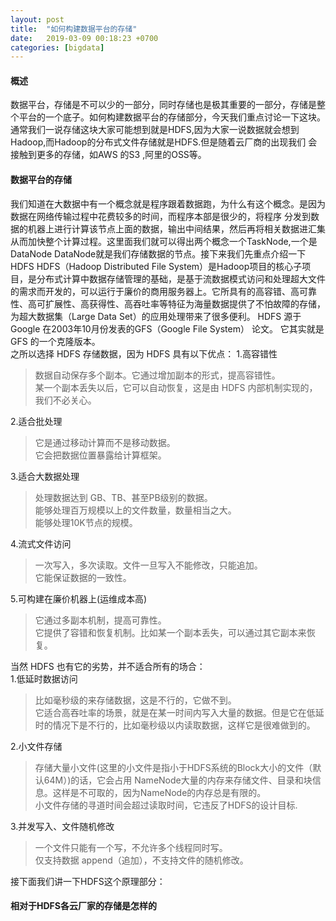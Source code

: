 ```yaml
---
layout: post
title:  "如何构建数据平台的存储"
date:   2019-03-09 00:18:23 +0700
categories: [bigdata]
---
```


#### 概述
  数据平台，存储是不可以少的一部分，同时存储也是极其重要的一部分，存储是整个平台的一个底子。如何构建数据平台的存储部分，今天我们重点讨论一下这块。
通常我们一说存储这块大家可能想到就是HDFS,因为大家一说数据就会想到Hadoop,而Hadoop的分布式文件存储就是HDFS.但是随着云厂商的出现我们
会接触到更多的存储，如AWS 的S3 ,阿里的OSS等。

#### 数据平台的存储  
  我们知道在大数据中有一个概念就是程序跟着数据跑，为什么有这个概念。是因为数据在网络传输过程中花费较多的时间，而程序本部是很少的，将程序
分发到数据的机器上进行计算该节点上面的数据，输出中间结果，然后再将相关数据进汇集从而加快整个计算过程。这里面我们就可以得出两个概念一个TaskNode,一个是DataNode
DataNode就是我们存储数据的节点。接下来我们先重点介绍一下HDFS
  HDFS（Hadoop Distributed File System）是Hadoop项目的核心子项目，是分布式计算中数据存储管理的基础，是基于流数据模式访问和处理超大文件的需求而开发的，可以运行于廉价的商用服务器上。它所具有的高容错、高可靠性、高可扩展性、高获得性、高吞吐率等特征为海量数据提供了不怕故障的存储，为超大数据集（Large Data Set）的应用处理带来了很多便利。
HDFS 源于 Google 在2003年10月份发表的GFS（Google File System） 论文。 它其实就是 GFS 的一个克隆版本。  
  之所以选择 HDFS 存储数据，因为 HDFS 具有以下优点：
  1.高容错性  
  > 数据自动保存多个副本。它通过增加副本的形式，提高容错性。  
  > 某一个副本丢失以后，它可以自动恢复，这是由 HDFS 内部机制实现的，我们不必关心。  
  
  2.适合批处理  
  > 它是通过移动计算而不是移动数据。  
  > 它会把数据位置暴露给计算框架。
  
  3.适合大数据处理  
  > 处理数据达到 GB、TB、甚至PB级别的数据。  
  > 能够处理百万规模以上的文件数量，数量相当之大。  
  > 能够处理10K节点的规模。  
  
  4.流式文件访问  
  > 一次写入，多次读取。文件一旦写入不能修改，只能追加。  
  > 它能保证数据的一致性。  
  
  5.可构建在廉价机器上(运维成本高)  
  > 它通过多副本机制，提高可靠性。  
  > 它提供了容错和恢复机制。比如某一个副本丢失，可以通过其它副本来恢复。  
 
  
  当然 HDFS 也有它的劣势，并不适合所有的场合：  
  1.低延时数据访问  
  > 比如毫秒级的来存储数据，这是不行的，它做不到。  
  > 它适合高吞吐率的场景，就是在某一时间内写入大量的数据。但是它在低延时的情况下是不行的，比如毫秒级以内读取数据，这样它是很难做到的。  
  
  2.小文件存储  
  > 存储大量小文件(这里的小文件是指小于HDFS系统的Block大小的文件（默认64M）)的话，它会占用 NameNode大量的内存来存储文件、目录和块信息。这样是不可取的，因为NameNode的内存总是有限的。  
  > 小文件存储的寻道时间会超过读取时间，它违反了HDFS的设计目标.  
  
  3.并发写入、文件随机修改  
  > 一个文件只能有一个写，不允许多个线程同时写。  
  > 仅支持数据 append（追加），不支持文件的随机修改。  
  
  
  接下面我们讲一下HDFS这个原理部分：
  
  
  
  
#### 相对于HDFS各云厂家的存储是怎样的  
